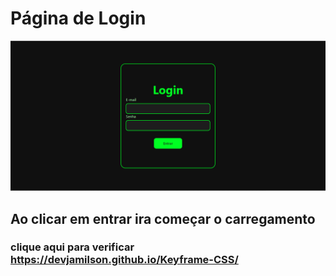 
# Página de Login
<img src="/img.png">

## Ao clicar em entrar ira começar o carregamento
### clique aqui para verificar https://devjamilson.github.io/Keyframe-CSS/

